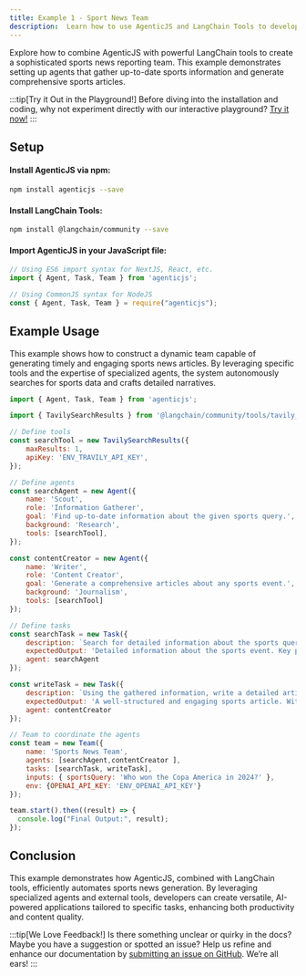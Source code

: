 ```yaml
---
title: Example 1 - Sport News Team
description:  Learn how to use AgenticJS and LangChain Tools to develop a sports news reporting application.
---
```


Explore how to combine AgenticJS with powerful LangChain tools to create a sophisticated sports news reporting team. This example demonstrates setting up agents that gather up-to-date sports information and generate comprehensive sports articles.

:::tip[Try it Out in the Playground!]
Before diving into the installation and coding, why not experiment directly with our interactive playground? [Try it now!](https://www.agenticjs.com/share/9lyzu1VjBFPOl6FRgNWu)
:::

## Setup

#### Install AgenticJS via npm:

```bash
npm install agenticjs --save
```

#### Install LangChain Tools:

```bash
npm install @langchain/community --save
```

#### Import AgenticJS in your JavaScript file:

```js
// Using ES6 import syntax for NextJS, React, etc.
import { Agent, Task, Team } from 'agenticjs';
```

```js
// Using CommonJS syntax for NodeJS
const { Agent, Task, Team } = require("agenticjs");
```

## Example Usage

This example shows how to construct a dynamic team capable of generating timely and engaging sports news articles. By leveraging specific tools and the expertise of specialized agents, the system autonomously searches for sports data and crafts detailed narratives.

```js
import { Agent, Task, Team } from 'agenticjs';

import { TavilySearchResults } from '@langchain/community/tools/tavily_search';

// Define tools
const searchTool = new TavilySearchResults({
    maxResults: 1,
    apiKey: 'ENV_TRAVILY_API_KEY',
});

// Define agents
const searchAgent = new Agent({
    name: 'Scout',
    role: 'Information Gatherer',
    goal: 'Find up-to-date information about the given sports query.',
    background: 'Research',
    tools: [searchTool],
});

const contentCreator = new Agent({
    name: 'Writer',
    role: 'Content Creator',
    goal: 'Generate a comprehensive articles about any sports event.',
    background: 'Journalism',
    tools: [searchTool]    
});

// Define tasks
const searchTask = new Task({
    description: `Search for detailed information about the sports query: {sportsQuery}.`,
    expectedOutput: 'Detailed information about the sports event. Key players, key moments, final score and other usefull information.',
    agent: searchAgent
});

const writeTask = new Task({
    description: `Using the gathered information, write a detailed article about the sport event.`,
    expectedOutput: 'A well-structured and engaging sports article. With a title, introduction, body, and conclusion. Markdown format.',
    agent: contentCreator
});

// Team to coordinate the agents
const team = new Team({
    name: 'Sports News Team',
    agents: [searchAgent,contentCreator ],
    tasks: [searchTask, writeTask],
    inputs: { sportsQuery: 'Who won the Copa America in 2024?' },
    env: {OPENAI_API_KEY: 'ENV_OPENAI_API_KEY'}
});

team.start().then((result) => {
  console.log("Final Output:", result);
});
```

## Conclusion

This example demonstrates how AgenticJS, combined with LangChain tools, efficiently automates sports news generation. By leveraging specialized agents and external tools, developers can create versatile, AI-powered applications tailored to specific tasks, enhancing both productivity and content quality.

:::tip[We Love Feedback!]
Is there something unclear or quirky in the docs? Maybe you have a suggestion or spotted an issue? Help us refine and enhance our documentation by [submitting an issue on GitHub](https://github.com/AI-Champions/AgenticJS/issues). We’re all ears!
:::